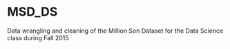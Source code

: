 # MSD_DS
Data wrangling and cleaning of the Million Son Dataset for the Data Science class during Fall 2015
